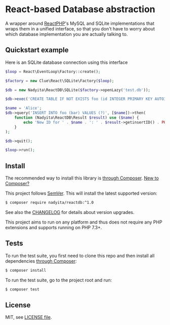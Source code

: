 # React-based Database abstraction

A wrapper around [ReactPHP](https://reactphp.org/)'s MySQL and SQLite implementations
that wraps them in a unified interface, so that you don't have to worry about
which database implementation you are actually talking to.

## Quickstart example

Here is an SQLite database connection using this interface

```php
$loop = React\EventLoop\Factory::create();

$factory = new Clue\React\SQLite\Factory($loop);

$db = new Nadyita\ReactDB\SQLite($factory->openLazy('test.db'));

$db->exec('CREATE TABLE IF NOT EXISTS foo (id INTEGER PRIMARY KEY AUTOINCREMENT, bar STRING)');

$name = 'Alice';
$db->query('INSERT INTO foo (bar) VALUES (?)', [$name])->then(
    function (Nadyita\ReactDB\Result $result) use ($name) {
        echo 'New ID for ' . $name . ': ' . $result->getinsertID() . PHP_EOL;
    }
);

$db->quit();

$loop->run();
```

## Install

The recommended way to install this library is [through Composer](https://getcomposer.org).
[New to Composer?](https://getcomposer.org/doc/00-intro.md)

This project follows [SemVer](https://semver.org/).
This will install the latest supported version:

```bash
$ composer require nadyita/reactdb:^1.0
```

See also the [CHANGELOG](CHANGELOG.md) for details about version upgrades.

This project aims to run on any platform and thus does not require any PHP
extensions and supports running on PHP 7.3+.

## Tests

To run the test suite, you first need to clone this repo and then install all
dependencies [through Composer](https://getcomposer.org):

```bash
$ composer install
```

To run the test suite, go to the project root and run:

```bash
$ composer test
```

## License

MIT, see [LICENSE file](LICENSE).

